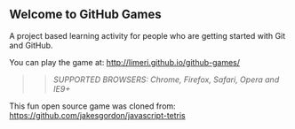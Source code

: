 ## Welcome to GitHub Games

A project based learning activity for people who are getting started with Git and GitHub.

You can play the game at: http://limeri.github.io/github-games/

>> _*SUPPORTED BROWSERS*: Chrome, Firefox, Safari, Opera and IE9+_

This fun open source game was cloned from: https://github.com/jakesgordon/javascript-tetris
